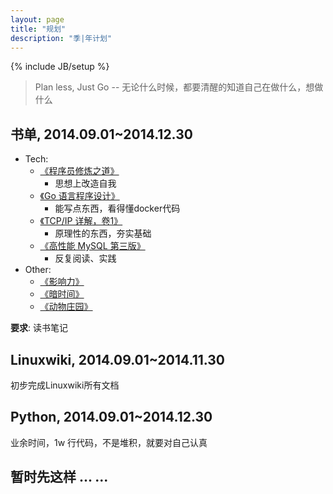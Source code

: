 ```yaml
---
layout: page
title: "规划"
description: "季|年计划"
---
```

{% include JB/setup %}

> Plan less, Just Go -- 无论什么时候，都要清醒的知道自己在做什么，想做什么

## 书单, 2014.09.01~2014.12.30

* Tech:
    * [《程序员修炼之道》](http://book.douban.com/subject/5387402/)
        * 思想上改造自我
    * [《Go 语言程序设计》](http://book.douban.com/subject/24869910/)
        * 能写点东西，看得懂docker代码
    * [《TCP/IP 详解，卷1》](http://book.douban.com/subject/1088054/)
        * 原理性的东西，夯实基础
    * [《高性能 MySQL 第三版》](http://book.douban.com/subject/23008813/)
        * 反复阅读、实践
* Other:
    * [《影响力》](http://book.douban.com/subject/1005576/)
    * [《暗时间》](http://book.douban.com/subject/6709809/)
    * [《动物庄园》](http://book.douban.com/subject/3808982/)

__要求__: 读书笔记

## Linuxwiki, 2014.09.01~2014.11.30

初步完成Linuxwiki所有文档

## Python, 2014.09.01~2014.12.30

业余时间，1w 行代码，不是堆积，就要对自己认真

## 暂时先这样 ... ...
